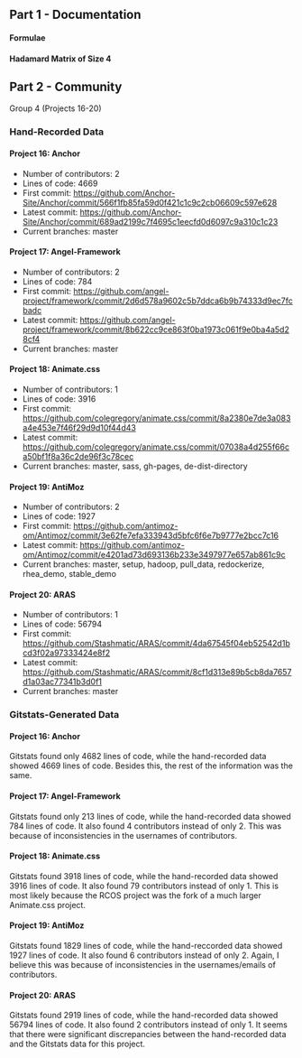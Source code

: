 ## Part 1 - Documentation
#### Formulae
#### Hadamard Matrix of Size 4
## Part 2 - Community
Group 4 (Projects 16-20)
### Hand-Recorded Data
#### Project 16: Anchor
- Number of contributors: 2
- Lines of code: 4669
- First commit: https://github.com/Anchor-Site/Anchor/commit/566f1fb85fa59d0f421c1c9c2cb06609c597e628
- Latest commit: https://github.com/Anchor-Site/Anchor/commit/689ad2199c7f4695c1eecfd0d6097c9a310c1c23
- Current branches: master
#### Project 17: Angel-Framework
- Number of contributors: 2
- Lines of code: 784
- First commit: https://github.com/angel-project/framework/commit/2d6d578a9602c5b7ddca6b9b74333d9ec7fcbadc
- Latest commit: https://github.com/angel-project/framework/commit/8b622cc9ce863f0ba1973c061f9e0ba4a5d28cf4
- Current branches: master
#### Project 18: Animate.css
- Number of contributors: 1
- Lines of code: 3916
- First commit: https://github.com/colegregory/animate.css/commit/8a2380e7de3a083a4e453e7f46f29d9d10f44d43
- Latest commit: https://github.com/colegregory/animate.css/commit/07038a4d255f66ca50bf1f8a36c2de96f3c78cec
- Current branches: master, sass, gh-pages, de-dist-directory
#### Project 19: AntiMoz
- Number of contributors: 2
- Lines of code: 1927
- First commit: https://github.com/antimoz-om/Antimoz/commit/3e62fe7efa333943d5bfc6f6e7b9777e2bcc7c16
- Latest commit: https://github.com/antimoz-om/Antimoz/commit/e4201ad73d693136b233e3497977e657ab861c9c
- Current branches: master, setup, hadoop, pull_data, redockerize, rhea_demo, stable_demo
#### Project 20: ARAS
- Number of contributors: 1
- Lines of code: 56794
- First commit: https://github.com/Stashmatic/ARAS/commit/4da67545f04eb52542d1bcd3f02a97333424e8f2
- Latest commit: https://github.com/Stashmatic/ARAS/commit/8cf1d313e89b5cb8da7657d1a03ac77341b3d0f1
- Current branches: master

### Gitstats-Generated Data
#### Project 16: Anchor
Gitstats found only 4682 lines of code, while the hand-recorded data showed 4669 lines of code. Besides this, the rest of the information was the same.
#### Project 17: Angel-Framework
Gitstats found only 213 lines of code, while the hand-recorded data showed 784 lines of code. It also found 4 contributors instead of only 2. This was because of inconsistencies in the usernames of contributors.
#### Project 18: Animate.css
Gitstats found 3918 lines of code, while the hand-recorded data showed 3916 lines of code. It also found 79 contributors instead of only 1. This is most likely because the RCOS project was the fork of a much larger Animate.css project.
#### Project 19: AntiMoz
Gitstats found 1829 lines of code, while the hand-reccorded data showed 1927 lines of code. It also found 6 contributors instead of only 2. Again, I believe this was because of inconsistencies in the usernames/emails of contributors.
#### Project 20: ARAS
Gitstats found 2919 lines of code, while the hand-recorded data showed 56794 lines of code. It also found 2 contributors instead of only 1. It seems that there were significant discrepancies between the hand-recorded data and the Gitstats data for this project.